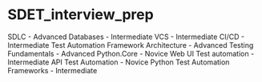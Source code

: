 # SDET_interview_prep

SDLC - Advanced
Databases - Intermediate
VCS - Intermediate
CI/CD - Intermediate
Test Automation Framework Architecture - Advanced
Testing Fundamentals - Advanced
Python.Core - Novice
Web UI Test automation - Intermediate
API Test Automation - Novice
Python Test Automation Frameworks - Intermediate
